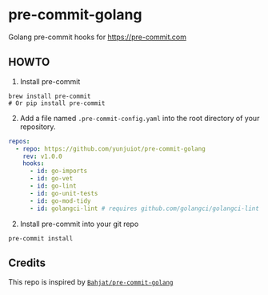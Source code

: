 # pre-commit-golang

Golang pre-commit hooks for https://pre-commit.com

## HOWTO

1. Install pre-commit

```
brew install pre-commit
# Or pip install pre-commit
```

2. Add a file named `.pre-commit-config.yaml` into the root directory of your repository.

```yaml
repos:
  - repo: https://github.com/yunjuiot/pre-commit-golang
    rev: v1.0.0
    hooks:
      - id: go-imports
      - id: go-vet
      - id: go-lint
      - id: go-unit-tests
      - id: go-mod-tidy
      - id: golangci-lint # requires github.com/golangci/golangci-lint
```

2. Install pre-commit into your git repo

```
pre-commit install
```

## Credits

This repo is inspired by [`Bahjat/pre-commit-golang`](https://github.com/Bahjat/pre-commit-golang)
